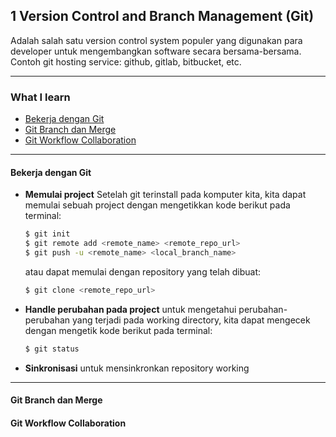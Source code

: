 ## 1 Version Control and Branch Management (Git)

Adalah salah satu version control system populer yang digunakan para developer untuk mengembangkan software secara bersama-bersama.
Contoh git hosting service: github, gitlab, bitbucket, etc.

---
### What I learn
- [Bekerja dengan Git](#sec1)
- [Git Branch dan Merge](#sec2)
- [Git Workflow Collaboration](#sec3)

---
<h4  id='sec1'>Bekerja dengan Git</h4>

- **Memulai project**
Setelah git terinstall pada komputer kita, kita dapat memulai sebuah project dengan mengetikkan kode berikut pada terminal:

	```bash
	$ git init
	$ git remote add <remote_name> <remote_repo_url>  
	$ git push -u <remote_name> <local_branch_name>
	```
	atau dapat memulai dengan repository yang telah dibuat:
	```bash
	$ git clone <remote_repo_url>  
	```


- **Handle perubahan pada project**
	untuk mengetahui perubahan-perubahan yang terjadi pada working directory, kita dapat mengecek dengan mengetik kode berikut pada terminal:
	```bash
	$ git status
	```

	
- **Sinkronisasi**
untuk mensinkronkan repository working


---
<h4  id='sec2'>Git Branch dan Merge</h4>

<h4  id='sec3'>Git Workflow Collaboration</h4>